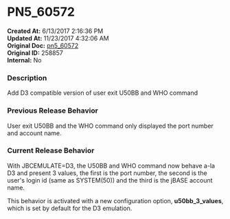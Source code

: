 # PN5_60572

**Created At:** 6/13/2017 2:16:36 PM  
**Updated At:** 11/23/2017 4:32:06 AM  
**Original Doc:** [pn5_60572](https://docs.jbase.com/36526-5-6-2-release-notes/pn5_60572)  
**Original ID:** 258857  
**Internal:** No  


### Description

Add D3 compatible version of user exit U50BB and WHO command



### Previous Release Behavior

User exit U50BB and the WHO command only displayed the port number and account name.



### Current Release Behavior

With JBCEMULATE=D3, the U50BB and WHO command now behave a-la D3 and present 3 values, the first is the port number, the second is the user's login id (same as SYSTEM(50)) and the third is the jBASE account name.

This behavior is activated with a new configuration option, **u50bb\_3\_values**, which is set by default for the D3 emulation.

